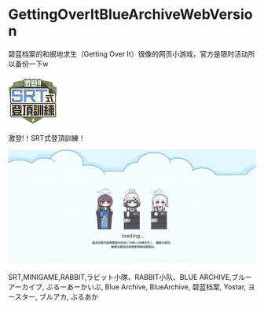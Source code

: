 # GettingOverItBlueArchiveWebVersion
碧蓝档案的和掘地求生（Getting Over It）很像的网页小游戏，官方是限时活动所以备份一下w

 ![logo](https://github.com/Zhaokugua/GettingOverItBlueArchiveWebVersion/blob/main/TemplateData/favicon.png)

激登!！SRT式登頂訓練！

 ![loading](https://github.com/Zhaokugua/GettingOverItBlueArchiveWebVersion/blob/main/TemplateData/loading_zh.jpg)

SRT,MINIGAME,RABBIT,ラビット小隊、RABBIT小队、BLUE ARCHIVE,ブルーアーカイブ, ぶるーあーかいぶ, Blue Archive, BlueArchive, 碧蓝档案, Yostar, ヨースター, ブルアカ, ぶるあか

